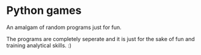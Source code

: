 # Python games
An amalgam of random programs just for fun.

The programs are completely seperate and it is just for the sake of fun and training analytical skills. :) 
